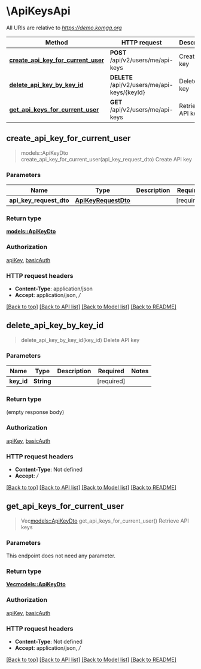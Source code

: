 # \ApiKeysApi

All URIs are relative to *https://demo.komga.org*

Method | HTTP request | Description
------------- | ------------- | -------------
[**create_api_key_for_current_user**](ApiKeysApi.md#create_api_key_for_current_user) | **POST** /api/v2/users/me/api-keys | Create API key
[**delete_api_key_by_key_id**](ApiKeysApi.md#delete_api_key_by_key_id) | **DELETE** /api/v2/users/me/api-keys/{keyId} | Delete API key
[**get_api_keys_for_current_user**](ApiKeysApi.md#get_api_keys_for_current_user) | **GET** /api/v2/users/me/api-keys | Retrieve API keys



## create_api_key_for_current_user

> models::ApiKeyDto create_api_key_for_current_user(api_key_request_dto)
Create API key

### Parameters


Name | Type | Description  | Required | Notes
------------- | ------------- | ------------- | ------------- | -------------
**api_key_request_dto** | [**ApiKeyRequestDto**](ApiKeyRequestDto.md) |  | [required] |

### Return type

[**models::ApiKeyDto**](ApiKeyDto.md)

### Authorization

[apiKey](../README.md#apiKey), [basicAuth](../README.md#basicAuth)

### HTTP request headers

- **Content-Type**: application/json
- **Accept**: application/json, */*

[[Back to top]](#) [[Back to API list]](../README.md#documentation-for-api-endpoints) [[Back to Model list]](../README.md#documentation-for-models) [[Back to README]](../README.md)


## delete_api_key_by_key_id

> delete_api_key_by_key_id(key_id)
Delete API key

### Parameters


Name | Type | Description  | Required | Notes
------------- | ------------- | ------------- | ------------- | -------------
**key_id** | **String** |  | [required] |

### Return type

 (empty response body)

### Authorization

[apiKey](../README.md#apiKey), [basicAuth](../README.md#basicAuth)

### HTTP request headers

- **Content-Type**: Not defined
- **Accept**: */*

[[Back to top]](#) [[Back to API list]](../README.md#documentation-for-api-endpoints) [[Back to Model list]](../README.md#documentation-for-models) [[Back to README]](../README.md)


## get_api_keys_for_current_user

> Vec<models::ApiKeyDto> get_api_keys_for_current_user()
Retrieve API keys

### Parameters

This endpoint does not need any parameter.

### Return type

[**Vec<models::ApiKeyDto>**](ApiKeyDto.md)

### Authorization

[apiKey](../README.md#apiKey), [basicAuth](../README.md#basicAuth)

### HTTP request headers

- **Content-Type**: Not defined
- **Accept**: application/json, */*

[[Back to top]](#) [[Back to API list]](../README.md#documentation-for-api-endpoints) [[Back to Model list]](../README.md#documentation-for-models) [[Back to README]](../README.md)


